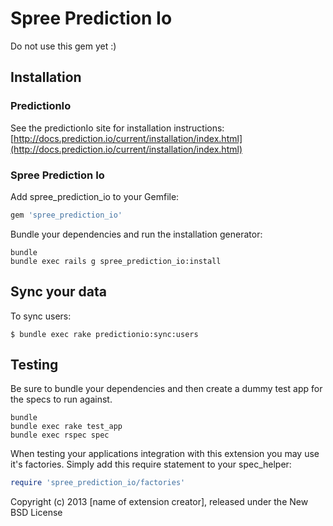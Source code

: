 Spree Prediction Io
===

Do not use this gem yet :)


Installation
------------

### PredictionIo

See the predictionIo site for installation instructions: [http://docs.prediction.io/current/installation/index.html](http://docs.prediction.io/current/installation/index.html)

### Spree Prediction Io

Add spree_prediction_io to your Gemfile:

```ruby
gem 'spree_prediction_io'
```

Bundle your dependencies and run the installation generator:

```shell
bundle
bundle exec rails g spree_prediction_io:install
```

Sync your data
---

To sync users:

```
$ bundle exec rake predictionio:sync:users
```

Testing
-------

Be sure to bundle your dependencies and then create a dummy test app for the specs to run against.

```shell
bundle
bundle exec rake test_app
bundle exec rspec spec
```

When testing your applications integration with this extension you may use it's factories.
Simply add this require statement to your spec_helper:

```ruby
require 'spree_prediction_io/factories'
```

Copyright (c) 2013 [name of extension creator], released under the New BSD License
